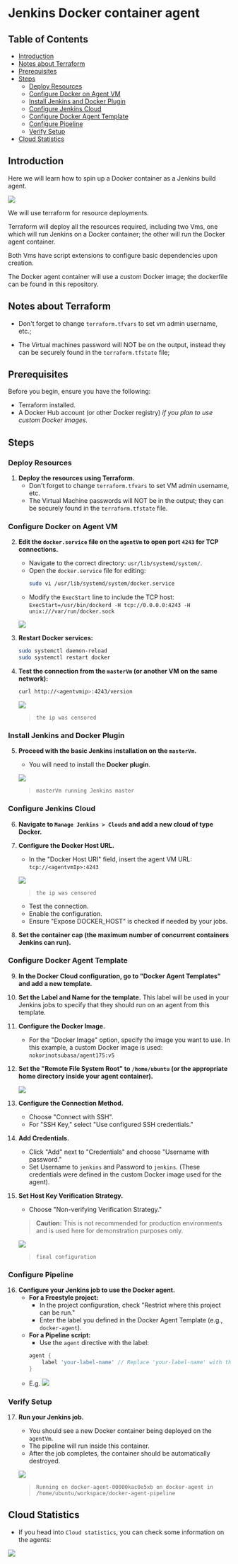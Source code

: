 # Jenkins Docker container agent

## Table of Contents
- [Introduction](#introduction)
- [Notes about Terraform](#notes-about-terraform)
- [Prerequisites](#prerequisites)
- [Steps](#steps)
  - [Deploy Resources](#deploy-resources)
  - [Configure Docker on Agent VM](#configure-docker-on-agent-vm)
  - [Install Jenkins and Docker Plugin](#install-jenkins-and-docker-plugin)
  - [Configure Jenkins Cloud](#configure-jenkins-cloud)
  - [Configure Docker Agent Template](#configure-docker-agent-template)
  - [Configure Pipeline](#configure-pipeline)
  - [Verify Setup](#verify-setup)
- [Cloud Statistics](#cloud-statistics)

## Introduction

Here we will learn how to spin up a Docker container as a Jenkins build agent.

![](images/Architecture.png)

We will use terraform for resource deployments.

Terraform will deploy all the resources required, including two Vms, one which will run Jenkins on a Docker container; the other will run the Docker agent container.

Both Vms have script extensions to configure basic dependencies upon creation.

The Docker agent container will use a custom Docker image; the dockerfile can be found in this repository.

## Notes about Terraform

- Don't forget to change `terraform.tfvars` to set vm admin username, etc.;

- The Virtual machines password will NOT be on the output, instead they can be securely found in the `terraform.tfstate` file;

## Prerequisites

Before you begin, ensure you have the following:

* Terraform installed.
* A Docker Hub account (or other Docker registry) 
_if you plan to use custom Docker images._

## Steps

### Deploy Resources

1.  **Deploy the resources using Terraform.**
    *   Don't forget to change `terraform.tfvars` to set VM admin username, etc.
    *   The Virtual Machine passwords will NOT be in the output; they can be securely found in the `terraform.tfstate` file.

### Configure Docker on Agent VM

2.  **Edit the `docker.service` file on the `agentVm` to open port `4243` for TCP connections.**
    *   Navigate to the correct directory: `usr/lib/systemd/system/`.
    *   Open the `docker.service` file for editing:
        ```bash
        sudo vi /usr/lib/systemd/system/docker.service
        ```
    *   Modify the `ExecStart` line to include the TCP host:
        `ExecStart=/usr/bin/dockerd -H tcp://0.0.0.0:4243 -H unix:///var/run/docker.sock`

    ![](images/dockerserviceModification.png)

3.  **Restart Docker services:**
    ```bash
    sudo systemctl daemon-reload
    sudo systemctl restart docker
    ```

4.  **Test the connection from the `masterVm` (or another VM on the same network):**
    ```bash
    curl http://<agentvmip>:4243/version
    ```
    ![](images/curlTest.png)
    > `the ip was censored`

### Install Jenkins and Docker Plugin

5.  **Proceed with the basic Jenkins installation on the `masterVm`.**
    *   You will need to install the **Docker plugin**.

    ![](images/JenkinsInititalSetup.png)
    > `masterVm running Jenkins master`

### Configure Jenkins Cloud

6.  **Navigate to `Manage Jenkins > Clouds` and add a new cloud of type Docker.**

7.  **Configure the Docker Host URL.**
    *   In the "Docker Host URI" field, insert the agent VM URL:
        `tcp://<agentvmIp>:4243`

    ![](images/NewCloudConfiguration.png)
    > `the ip was censored`
    *   Test the connection.
    *   Enable the configuration.
    *   Ensure "Expose DOCKER_HOST" is checked if needed by your jobs.

8.  **Set the container cap (the maximum number of concurrent containers Jenkins can run).**

### Configure Docker Agent Template

9.  **In the Docker Cloud configuration, go to "Docker Agent Templates" and add a new template.**

10. **Set the Label and Name for the template.** This label will be used in your Jenkins jobs to specify that they should run on an agent from this template.

11. **Configure the Docker Image.**
    *   For the "Docker Image" option, specify the image you want to use. In this example, a custom Docker image is used:
        `nokorinotsubasa/agent175:v5`

12. **Set the "Remote File System Root" to `/home/ubuntu` (or the appropriate home directory inside your agent container).**

    ![](images/DockerAgentTemplateConfiguration.png)

13. **Configure the Connection Method.**
    *   Choose "Connect with SSH".
    *   For "SSH Key," select "Use configured SSH credentials."

14. **Add Credentials.**
    *   Click "Add" next to "Credentials" and choose "Username with password."
    *   Set Username to `jenkins` and Password to `jenkins`. (These credentials were defined in the custom Docker image used for the agent).

15. **Set Host Key Verification Strategy.**
    *   Choose "Non-verifying Verification Strategy."
    > **Caution:** This is not recommended for production environments and is used here for demonstration purposes only.

    ![](images/DockerAgentTemplateSSHConfiguration.png)
    > `final configuration`

### Configure Pipeline

16. **Configure your Jenkins job to use the Docker agent.**
    *   **For a Freestyle project:**
        *   In the project configuration, check "Restrict where this project can be run."
        *   Enter the label you defined in the Docker Agent Template (e.g., `docker-agent`).
    *   **For a Pipeline script:**
        *   Use the `agent` directive with the label:
          ```groovy
          agent {
              label 'your-label-name' // Replace 'your-label-name' with the actual label
          }
          ```
    *   E.g.
        ![](images/pipelineScript.png)

### Verify Setup

17. **Run your Jenkins job.**
    *   You should see a new Docker container being deployed on the `agentVm`.
    *   The pipeline will run inside this container.
    *   After the job completes, the container should be automatically destroyed.

    ![](images/docker-agent-pipeline.png)
    > `Running on docker-agent-00000kac0e5xb on docker-agent in /home/ubuntu/workspace/docker-agent-pipeline`

## Cloud Statistics

- If you head into `Cloud statistics`, you can check some information on the agents:

![](images/Jenkins%20Cloud%20Statistics.png)

